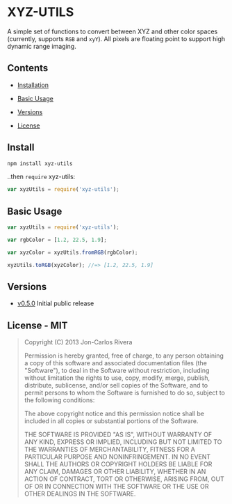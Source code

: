 # XYZ-UTILS

A simple set of functions to convert between XYZ and other color spaces (currently, supports `RGB` and `xyY`). All pixels are floating point to support high dynamic range imaging.

## Contents

* [Installation](#install)

* [Basic Usage](#basic-usage)

* [Versions](#versions)

* [License](#license---mit)

## Install

````bash
npm install xyz-utils
````

..then `require` xyz-utils:

````javascript
var xyzUtils = require('xyz-utils');
````

## Basic Usage

```javascript
var xyzUtils = require('xyz-utils');

var rgbColor = [1.2, 22.5, 1.9];

var xyzColor = xyzUtils.fromRGB(rgbColor);

xyzUtils.toRGB(xyzColor); //=> [1.2, 22.5, 1.9]
```
## Versions

* [v0.5.0](https://github.com/imbcmdth/xyz-utils/archive/v0.5.0.zip) Initial public release

## License - MIT

> Copyright (C) 2013 Jon-Carlos Rivera
> 
> Permission is hereby granted, free of charge, to any person obtaining a copy of this software and associated documentation files (the "Software"), to deal in the Software without restriction, including without limitation the rights to use, copy, modify, merge, publish, distribute, sublicense, and/or sell copies of the Software, and to permit persons to whom the Software is furnished to do so, subject to the following conditions:
>
> The above copyright notice and this permission notice shall be included in all copies or substantial portions of the Software.
>
> THE SOFTWARE IS PROVIDED "AS IS", WITHOUT WARRANTY OF ANY KIND, EXPRESS OR IMPLIED, INCLUDING BUT NOT LIMITED TO THE WARRANTIES OF MERCHANTABILITY, FITNESS FOR A PARTICULAR PURPOSE AND NONINFRINGEMENT. IN NO EVENT SHALL THE AUTHORS OR COPYRIGHT HOLDERS BE LIABLE FOR ANY CLAIM, DAMAGES OR OTHER LIABILITY, WHETHER IN AN ACTION OF CONTRACT, TORT OR OTHERWISE, ARISING FROM, OUT OF OR IN CONNECTION WITH THE SOFTWARE OR THE USE OR OTHER DEALINGS IN THE SOFTWARE.
